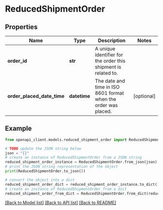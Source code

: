 # ReducedShipmentOrder


## Properties

Name | Type | Description | Notes
------------ | ------------- | ------------- | -------------
**order_id** | **str** | A unique identifier for the order this shipment is related to. | 
**order_placed_date_time** | **datetime** | The date and time in ISO 8601 format when the order was placed. | [optional] 

## Example

```python
from openapi_client.models.reduced_shipment_order import ReducedShipmentOrder

# TODO update the JSON string below
json = "{}"
# create an instance of ReducedShipmentOrder from a JSON string
reduced_shipment_order_instance = ReducedShipmentOrder.from_json(json)
# print the JSON string representation of the object
print(ReducedShipmentOrder.to_json())

# convert the object into a dict
reduced_shipment_order_dict = reduced_shipment_order_instance.to_dict()
# create an instance of ReducedShipmentOrder from a dict
reduced_shipment_order_from_dict = ReducedShipmentOrder.from_dict(reduced_shipment_order_dict)
```
[[Back to Model list]](../README.md#documentation-for-models) [[Back to API list]](../README.md#documentation-for-api-endpoints) [[Back to README]](../README.md)


